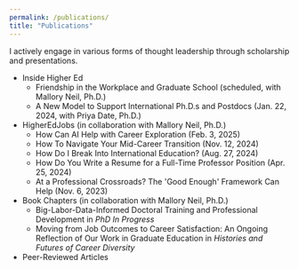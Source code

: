 ```yaml
---
permalink: /publications/
title: "Publications"
---
```


I actively engage in various forms of thought leadership through scholarship and presentations. 
- Inside Higher Ed
  - Friendship in the Workplace and Graduate School (scheduled, with Mallory Neil, Ph.D.)
  - A New Model to Support International Ph.D.s and Postdocs (Jan. 22, 2024, with Priya Date, Ph.D.)
- HigherEdJobs (in collaboration with Mallory Neil, Ph.D.)
  - How Can AI Help with Career Exploration (Feb. 3, 2025)
  - How To Navigate Your Mid-Career Transition (Nov. 12, 2024)
  - How Do I Break Into International Education? (Aug. 27, 2024)
  - How Do You Write a Resume for a Full-Time Professor Position (Apr. 25, 2024)
  - At a Professional Crossroads? The 'Good Enough' Framework Can Help (Nov. 6, 2023)
- Book Chapters (in collaboration with Mallory Neil, Ph.D.)
  - Big-Labor-Data-Informed Doctoral Training and Professional Development in _PhD In Progress_
  - Moving from Job Outcomes to Career Satisfaction: An Ongoing Reflection of Our Work in Graduate Education  in _Histories and Futures of Career Diversity_
- Peer-Reviewed Articles
